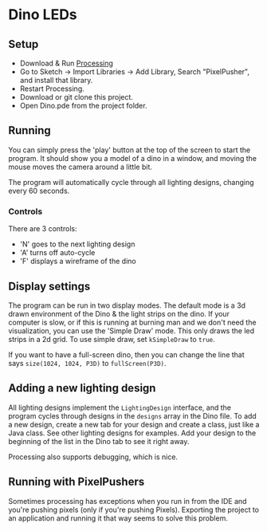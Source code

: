 # Dino LEDs

## Setup

* Download & Run [Processing](https://processing.org/)
* Go to Sketch -> Import Libraries -> Add Library, Search "PixelPusher", and install that library.
* Restart Processing.
* Download or git clone this project.
* Open Dino.pde from the project folder.

## Running
You can simply press the 'play' button at the top of the screen to start the program. It should show you a model of a dino in a window, and moving the mouse moves the camera around a little bit.

The program will automatically cycle through all lighting designs, changing every 60 seconds.

### Controls
There are 3 controls:
 * 'N' goes to the next lighting design
 * 'A' turns off auto-cycle
 * 'F' displays a wireframe of the dino

## Display settings
The program can be run in two display modes. The default mode is a 3d drawn environment of the Dino & the light strips on the dino. If your computer is slow, or if this is running at burning man and we don't need the visualization, you can use the 'Simple Draw' mode. This only draws the led strips in a 2d grid. To use simple draw, set `kSimpleDraw` to `true`.

If you want to have a full-screen dino, then you can change the line that says `size(1024, 1024, P3D)` to `fullScreen(P3D)`.

## Adding a new lighting design
All lighting designs implement the `LightingDesign` interface, and the program cycles through designs in the `designs` array in the Dino file. To add a new design, create a new tab for your design and create a class, just like a Java class. See other lighting designs for examples. Add your design to the beginning of the list in the Dino tab to see it right away.

Processing also supports debugging, which is nice.

## Running with PixelPushers
Sometimes processing has exceptions when you run in from the IDE and you're pushing pixels (only if you're pushing Pixels). Exporting the project to an application and running it that way seems to solve this problem.
